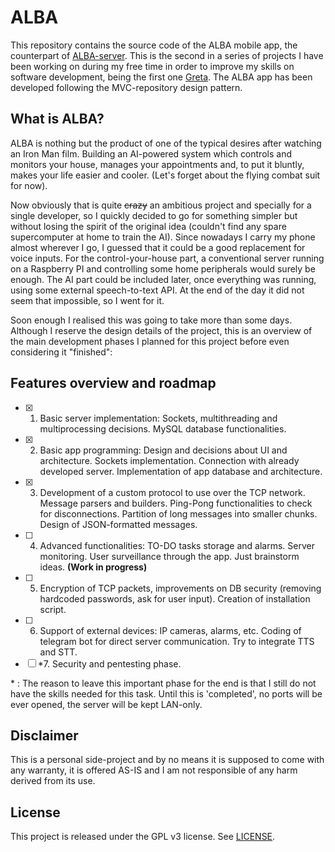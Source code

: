 # ALBA

This repository contains the source code of the ALBA mobile app, the counterpart of [ALBA-server](https://github.com/marsan27/Alba-Server/). This is the second in a series of projects I have been working on during my free time in order to improve my skills on software development, being the first one [Greta](https://github.com/marsan27/Greta/).
The ALBA app has been developed following the MVC-repository design pattern.

## What is ALBA?
ALBA is nothing but the product of one of the typical desires after watching an Iron Man film. Building an AI-powered system which controls and monitors your house, manages your appointments and, to put it bluntly, makes your life easier and cooler. (Let's forget about the flying combat suit for now).

Now obviously that is quite ~~crazy~~ an ambitious project and specially for a single developer, so I quickly decided to go for something simpler but without losing the spirit of the original idea (couldn't find any spare supercomputer at home to train the AI). Since nowadays I carry my phone almost wherever I go, I guessed that it could be a good replacement for voice inputs. For the control-your-house part, a conventional server running on a Raspberry PI and controlling some home peripherals would surely be enough. The AI part could be included later, once everything was running, using some external speech-to-text API. At the end of the day it did not seem that impossible, so I went for it.

Soon enough I realised this was going to take more than some days. Although I reserve the design details of the project, this is an overview of the main development phases I planned for this project before even considering it "finished":

## Features overview and roadmap

- [x] 1. Basic server implementation: Sockets, multithreading and multiprocessing decisions. MySQL database functionalities.
- [x] 2. Basic app programming: Design and decisions about UI and architecture. Sockets implementation. Connection with already developed server. Implementation of app database and architecture.
- [x] 3. Development of a custom protocol to use over the TCP network. Message parsers and builders. Ping-Pong functionalities to check for disconnections. Partition of long messages into smaller chunks. Design of JSON-formatted messages.
- [ ] 4. Advanced functionalities: TO-DO tasks storage and alarms. Server monitoring. User surveillance through the app. Just brainstorm ideas. __(Work in progress)__
- [ ] 5. Encryption of TCP packets, improvements on DB security (removing hardcoded passwords, ask for user input). Creation of installation script.
- [ ] 6. Support of external devices: IP cameras, alarms, etc. Coding of telegram bot for direct server communication. Try to integrate TTS and STT.
- [ ] *7. Security and pentesting phase. 

\* : The reason to leave this important phase for the end is that I still do not have the skills needed for this task. Until this is 'completed', no ports will be ever opened, the server will be kept LAN-only.

## Disclaimer
This is a personal side-project and by no means it is supposed to come with any warranty, it is offered AS-IS and I am not responsible of any harm derived from its use.

## License
This project is released under the GPL v3 license. See [LICENSE](https://github.com/marsan27/Alba/blob/master/LICENSE).
